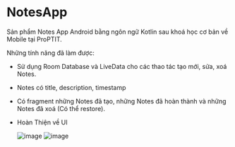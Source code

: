 # NotesApp

Sản phẩm Notes App Android bằng ngôn ngữ Kotlin sau khoá học cơ bản về Mobile tại ProPTIT.

Những tính năng đã làm được:

* Sử dụng Room Database và LiveData cho các thao tác tạo mới, sửa, xoá Notes.
* Notes có title, description, timestamp
* Có fragment những Notes đã tạo, những Notes đã hoàn thành và những Notes đã xoá (Có thể restore).
* Hoàn Thiện về UI

  ![image](https://user-images.githubusercontent.com/84316258/189871785-d764ae61-ff65-41c8-b795-9d6e34131374.png)
  ![image](https://user-images.githubusercontent.com/84316258/189872003-51f68d3f-075c-4ca7-844b-4e0f8afd4dd8.png)
